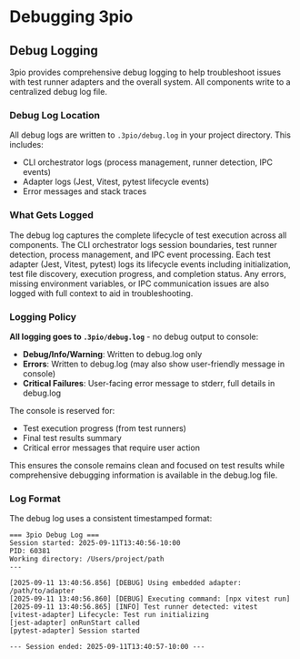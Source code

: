 # Debugging 3pio

## Debug Logging

3pio provides comprehensive debug logging to help troubleshoot issues with test runner adapters and the overall system. All components write to a centralized debug log file.

### Debug Log Location

All debug logs are written to `.3pio/debug.log` in your project directory. This includes:
- CLI orchestrator logs (process management, runner detection, IPC events)
- Adapter logs (Jest, Vitest, pytest lifecycle events)
- Error messages and stack traces

### What Gets Logged

The debug log captures the complete lifecycle of test execution across all components. The CLI orchestrator logs session boundaries, test runner detection, process management, and IPC event processing. Each test adapter (Jest, Vitest, pytest) logs its lifecycle events including initialization, test file discovery, execution progress, and completion status. Any errors, missing environment variables, or IPC communication issues are also logged with full context to aid in troubleshooting.

### Logging Policy

**All logging goes to `.3pio/debug.log`** - no debug output to console:

- **Debug/Info/Warning**: Written to debug.log only
- **Errors**: Written to debug.log (may also show user-friendly message in console)
- **Critical Failures**: User-facing error message to stderr, full details in debug.log

The console is reserved for:
- Test execution progress (from test runners)
- Final test results summary
- Critical error messages that require user action

This ensures the console remains clean and focused on test results while comprehensive debugging information is available in the debug.log file.

### Log Format

The debug log uses a consistent timestamped format:
```
=== 3pio Debug Log ===
Session started: 2025-09-11T13:40:56-10:00
PID: 60381
Working directory: /Users/project/path
---

[2025-09-11 13:40:56.856] [DEBUG] Using embedded adapter: /path/to/adapter
[2025-09-11 13:40:56.860] [DEBUG] Executing command: [npx vitest run]
[2025-09-11 13:40:56.865] [INFO] Test runner detected: vitest
[vitest-adapter] Lifecycle: Test run initializing
[jest-adapter] onRunStart called
[pytest-adapter] Session started

--- Session ended: 2025-09-11T13:40:57-10:00 ---
```
